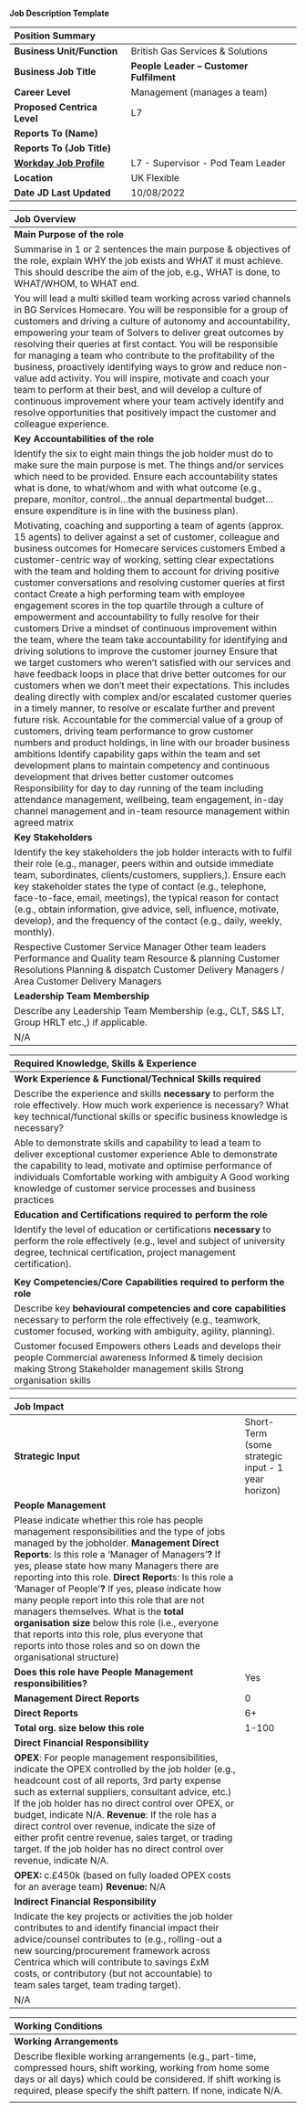 **Job Description Template**

| Position Summary |  |
| :---- | :---- |
| **Business Unit/Function** | British Gas Services & Solutions |
| **Business Job Title** | **People Leader – Customer Fulfilment** |
| **Career Level** | Management (manages a team) |
| **Proposed Centrica Level** | L7 |
| **Reports To (Name)** |  |
| **Reports To (Job Title)** |  |
| [**Workday Job Profile**](https://wd3.myworkday.com/centrica/d/task/1422$249.htmld) | L7 \- Supervisor \- Pod Team Leader  |
| **Location** | UK Flexible |
| **Date JD Last Updated** | 10/08/2022 |

| Job Overview |
| :---- |
| **Main Purpose of the role** |
| Summarise in 1 or 2 sentences the main purpose & objectives of the role, explain WHY the job exists and WHAT it must achieve. This should describe the aim of the job, e.g., WHAT is done, to WHAT/WHOM, to WHAT end. |
| You will lead a multi skilled team working across varied channels in BG Services Homecare. You will be responsible for a group of customers and driving a culture of autonomy and accountability, empowering your team of Solvers to deliver great outcomes by resolving their queries at first contact.  You will be responsible for managing a team who contribute to the profitability of the business, proactively identifying ways to grow and reduce non-value add activity. You will inspire, motivate and coach your team to perform at their best, and will develop a culture of continuous improvement where your team actively identify and resolve opportunities that positively impact the customer and colleague experience. |
| **Key Accountabilities of the role** |
| Identify the six to eight main things the job holder must do to make sure the main purpose is met. The things and/or services which need to be provided. Ensure each accountability states what is done, to what/whom and with what outcome (e.g., prepare, monitor, control…the annual departmental budget…ensure expenditure is in line with the business plan). |
| Motivating, coaching and supporting a team of agents (approx. 15 agents) to deliver against a set of customer, colleague and business outcomes for Homecare services customers Embed a customer-centric way of working, setting clear expectations with the team and holding them to account for driving positive customer conversations and resolving customer queries at first contact Create a high performing team with employee engagement scores in the top quartile through a culture of empowerment and accountability to fully resolve for their customers  Drive a mindset of continuous improvement within the team, where the team take accountability for identifying and driving solutions to improve the customer journey Ensure that we target customers who weren’t satisfied with our services and have feedback loops in place that drive better outcomes for our customers when we don’t meet their expectations. This includes dealing directly with complex and/or escalated customer queries in a timely manner, to resolve or escalate further and prevent future risk. Accountable for the commercial value of a group of customers, driving team performance to grow customer numbers and product holdings, in line with our broader business ambitions Identify capability gaps within the team and set development plans to maintain competency and continuous development that drives better customer outcomes Responsibility for day to day running of the team including attendance management, wellbeing, team engagement, in-day channel management and in-team resource management within agreed matrix |
| **Key Stakeholders** |
| Identify the key stakeholders the job holder interacts with to fulfil their role (e.g., manager, peers within and outside immediate team, subordinates, clients/customers, suppliers,). Ensure each key stakeholder states the type of contact (e.g., telephone, face-to-face, email, meetings), the typical reason for contact (e.g., obtain information, give advice, sell, influence, motivate, develop), and the frequency of the contact (e.g., daily, weekly, monthly). |
| Respective Customer Service Manager Other team leaders Performance and Quality team Resource & planning Customer Resolutions Planning & dispatch Customer Delivery Managers / Area Customer Delivery Managers |
| **Leadership Team Membership**  |
| Describe any Leadership Team Membership (e.g., CLT, S\&S LT, Group HRLT etc.,) if applicable. |
| N/A |

| Required Knowledge, Skills & Experience |
| :---- |
| **Work Experience & Functional/Technical Skills required**  |
| Describe the experience and skills **necessary** to perform the role effectively. How much work experience is necessary? What key technical/functional skills or specific business knowledge is necessary?  |
| Able to demonstrate skills and capability to lead a team to deliver exceptional customer experience  Able to demonstrate the capability to lead, motivate and optimise performance of individuals  Comfortable working with ambiguity A Good working knowledge of customer service processes and business practices   |
| **Education and Certifications required to perform the role** |
| Identify the level of education or certifications **necessary** to perform the role effectively (e.g., level and subject of university degree, technical certification, project management certification). |
|  |
| **Key Competencies/Core Capabilities required to perform the role** |
| Describe key **behavioural competencies and core capabilities** necessary to perform the role effectively (e.g., teamwork, customer focused, working with ambiguity, agility, planning). |
| Customer focused  Empowers others Leads and develops their people Commercial awareness Informed & timely decision making Strong Stakeholder management skills Strong organisation skills |

| Job Impact |  |
| :---- | :---- |
| **Strategic Input** | Short-Term (some strategic input \- 1 year horizon) |
| **People Management** |  |
| Please indicate whether this role has people management responsibilities and the type of jobs managed by the jobholder.  **Management Direct Reports**: Is this role a ‘Manager of Managers’**?** If yes, please state how many Managers there are reporting into this role. **Direct Report**s: Is this role a ‘Manager of People’**?** If yes, please indicate how many people report into this role that are not managers themselves.  What is the **total organisation size** below this role (i.e., everyone that reports into this role, plus everyone that reports into those roles and so on down the organisational structure)  |  |
| **Does this role have People Management responsibilities?** | Yes |
| **Management Direct Reports** | 0 |
| **Direct Reports** | 6+ |
| **Total org. size below this role** | 1-100 |
| **Direct Financial Responsibility** |  |
| **OPEX**: For people management responsibilities, indicate the OPEX controlled by the job holder (e.g., headcount cost of all reports, 3rd party expense such as external suppliers, consultant advice, etc.) If the job holder has no direct control over OPEX, or budget, indicate N/A.   **Revenue**: If the role has a direct control over revenue, indicate the size of either profit centre revenue, sales target, or trading target. If the job holder has no direct control over revenue, indicate N/A. |  |
| **OPEX:** c.£450k (based on fully loaded OPEX costs for an average team) **Revenue:** N/A |  |
| **Indirect Financial Responsibility** |  |
| Indicate the key projects or activities the job holder contributes to and identify financial impact their advice/counsel contributes to (e.g., rolling-out a new sourcing/procurement framework across Centrica which will contribute to savings £xM costs, or contributory (but not accountable) to team sales target, team trading target). |  |
| N/A |  |

| Working Conditions  |
| :---- |
| **Working Arrangements** |
| Describe flexible working arrangements (e.g., part-time, compressed hours, shift working, working from home some days or all days) which could be considered. If shift working is required, please specify the shift pattern. If none, indicate N/A. |
|  |

